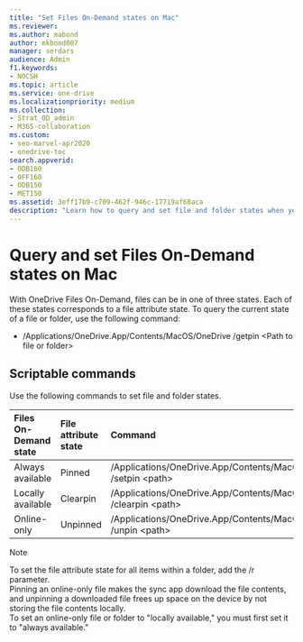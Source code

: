 ```yaml
---
title: "Set Files On-Demand states on Mac"
ms.reviewer: 
ms.author: mabond
author: mkbond007
manager: serdars
audience: Admin
f1.keywords:
- NOCSH
ms.topic: article
ms.service: one-drive
ms.localizationpriority: medium
ms.collection: 
- Strat_OD_admin
- M365-collaboration
ms.custom:
- seo-marvel-apr2020
- onedrive-toc
search.appverid:
- ODB160
- OFF160
- ODB150
- MET150
ms.assetid: 3eff17b9-c709-462f-946c-17719af68aca
description: "Learn how to query and set file and folder states when you use OneDrive Files On-Demand on Mac."
---
```


# Query and set Files On-Demand states on Mac

With OneDrive Files On-Demand, files can be in one of three states. Each of these states corresponds to a file attribute state.
To query the current state of a file or folder, use the following command:

- /Applications/OneDrive.App/Contents/MacOS/OneDrive /getpin \<Path to file or folder>

## Scriptable commands

Use the following commands to set file and folder states.

|**Files On-Demand state**|**File attribute state**|**Command**|
|:-----|:-----|:-----|
|Always available    <br/> |Pinned    <br/> |/Applications/OneDrive.App/Contents/MacOS/OneDrive /setpin \<path\><br/> |
|Locally available     <br/> |Clearpin    <br/> |/Applications/OneDrive.App/Contents/MacOS/OneDrive /clearpin \<path\>|
|Online-only    <br/> |Unpinned    <br/> |/Applications/OneDrive.App/Contents/MacOS/OneDrive /unpin \<path\>|

 > [!NOTE]
> To set the file attribute state for all items within a folder, add the /r parameter.<br>Pinning an online-only file makes the sync app download the file contents, and unpinning a downloaded file frees up space on the device by not storing the file contents locally.<br>To set an online-only file or folder to "locally available," you must first set it to "always available."
